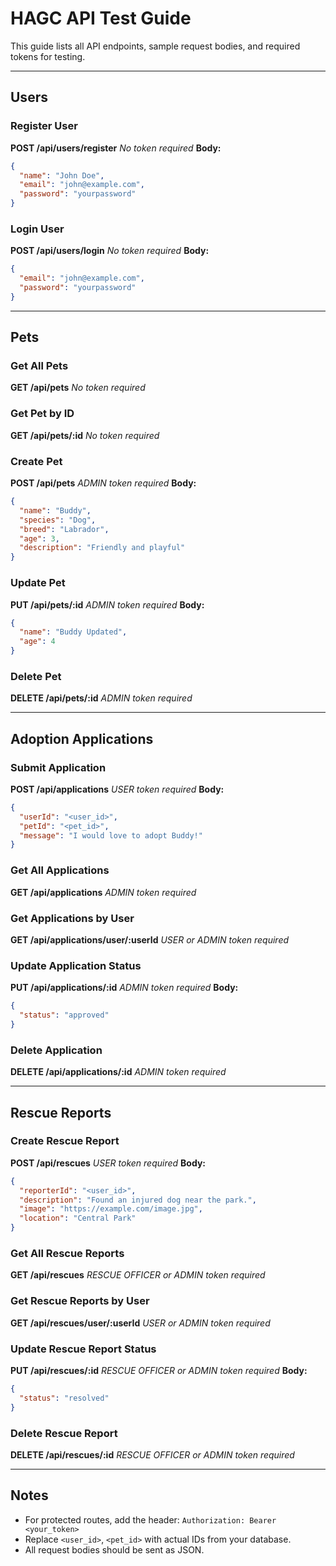 # HAGC API Test Guide

This guide lists all API endpoints, sample request bodies, and required tokens for testing.

---

## Users

### Register User

**POST /api/users/register**
_No token required_
**Body:**

```json
{
  "name": "John Doe",
  "email": "john@example.com",
  "password": "yourpassword"
}
```

### Login User

**POST /api/users/login**
_No token required_
**Body:**

```json
{
  "email": "john@example.com",
  "password": "yourpassword"
}
```

---

## Pets

### Get All Pets

**GET /api/pets**
_No token required_

### Get Pet by ID

**GET /api/pets/:id**
_No token required_

### Create Pet

**POST /api/pets**
_ADMIN token required_
**Body:**

```json
{
  "name": "Buddy",
  "species": "Dog",
  "breed": "Labrador",
  "age": 3,
  "description": "Friendly and playful"
}
```

### Update Pet

**PUT /api/pets/:id**
_ADMIN token required_
**Body:**

```json
{
  "name": "Buddy Updated",
  "age": 4
}
```

### Delete Pet

**DELETE /api/pets/:id**
_ADMIN token required_

---

## Adoption Applications

### Submit Application

**POST /api/applications**
_USER token required_
**Body:**

```json
{
  "userId": "<user_id>",
  "petId": "<pet_id>",
  "message": "I would love to adopt Buddy!"
}
```

### Get All Applications

**GET /api/applications**
_ADMIN token required_

### Get Applications by User

**GET /api/applications/user/:userId**
_USER or ADMIN token required_

### Update Application Status

**PUT /api/applications/:id**
_ADMIN token required_
**Body:**

```json
{
  "status": "approved"
}
```

### Delete Application

**DELETE /api/applications/:id**
_ADMIN token required_

---

## Rescue Reports

### Create Rescue Report

**POST /api/rescues**
_USER token required_
**Body:**

```json
{
  "reporterId": "<user_id>",
  "description": "Found an injured dog near the park.",
  "image": "https://example.com/image.jpg",
  "location": "Central Park"
}
```

### Get All Rescue Reports

**GET /api/rescues**
_RESCUE OFFICER or ADMIN token required_

### Get Rescue Reports by User

**GET /api/rescues/user/:userId**
_USER or ADMIN token required_

### Update Rescue Report Status

**PUT /api/rescues/:id**
_RESCUE OFFICER or ADMIN token required_
**Body:**

```json
{
  "status": "resolved"
}
```

### Delete Rescue Report

**DELETE /api/rescues/:id**
_RESCUE OFFICER or ADMIN token required_

---

## Notes

- For protected routes, add the header:
  `Authorization: Bearer <your_token>`
- Replace `<user_id>`, `<pet_id>` with actual IDs from your database.
- All request bodies should be sent as JSON.

